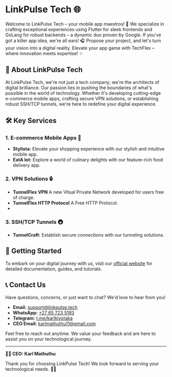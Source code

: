 # LinkPulse Tech 🌐

Welcome to LinkPulse Tech – your mobile app maestros! 📱 We specialize in crafting exceptional experiences using Flutter for sleek frontends and GoLang for robust backends – a dynamic duo proven by Google. If you've got a killer app idea, we're all ears! 🎧 Propose your project, and let's turn your vision into a digital reality. Elevate your app game with TechFlex – where innovation meets expertise! ✨

## 🌟 About LinkPulse Tech

At LinkPulse Tech, we're not just a tech company; we're the architects of digital brilliance. Our passion lies in pushing the boundaries of what's possible in the world of technology. Whether it's developing cutting-edge e-commerce mobile apps, crafting secure VPN solutions, or establishing robust SSH/TCP tunnels, we're here to redefine your digital experience.

## 🛠️ Key Services

### 1. E-commerce Mobile Apps 📱
- **Stylista:** Elevate your shopping experience with our stylish and intuitive mobile app.
- **EatA lot:** Explore a world of culinary delights with our feature-rich food delivery app.

### 2. VPN Solutions 🔒
- **TunnelFlex VPN** A new Vitual Private Network developed for users free of charge.
- **TunnelFlex HTTP Protocol** A Free HTTP Protocol.
- 
### 3. SSH/TCP Tunnels 🚇
- **TunnelCraft:** Establish secure connections with our tunneling solutions.

## 🚀 Getting Started

To embark on your digital journey with us, visit our [official website](https://www.linkpulse.tech) for detailed documentation, guides, and tutorials.

## 📞 Contact Us

Have questions, concerns, or just want to chat? We'd love to hear from you!

- **Email:** [support@linkpulse.tech](mailto:support@linkpulse.tech)
- **WhatsApp:** [+27 65 723 5193](tel:+27657235193)
- **Telegram:** [t.me/karlkiyotaka](https://t.me/karlkiyotaka)
- **CEO Email:** [karlmathuthu11@gmail.com](mailto:karlmathuthu11@gmail.com)

Feel free to reach out anytime. We value your feedback and are here to assist you on your technological journey.

---

**👨‍💼 CEO: Karl Mathuthu**

Thank you for choosing LinkPulse Tech! We look forward to serving your technological needs. 🚀✨

